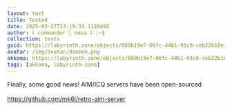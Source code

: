 ```yaml
---
layout: text
title: Texted
date: 2025-03-27T23:19:34.112049Z
author: ⸸ commander ░ nova ⸸ :~$
collection: texts
guid: https://labyrinth.zone/objects/089b19e7-00fc-44b1-93c0-ceb22b10e183
avatar: /img/avatar/daemon.png
akkoma: https://labyrinth.zone/objects/089b19e7-00fc-44b1-93c0-ceb22b10e183
tags: [akkoma, labyrinth-zone]
---
```


<p>Finally, some good news! AIM/ICQ servers have been open-sourced<br><br><a href="https://github.com/mk6i/retro-aim-server" rel="ugc">https://github.com/mk6i/retro-aim-server</a></p>